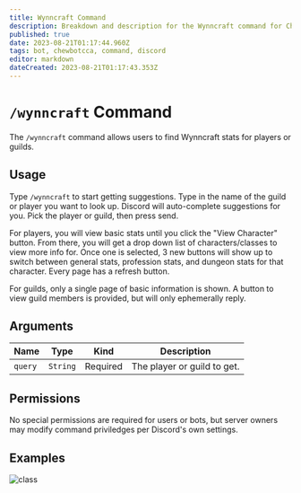 ```yaml
---
title: Wynncraft Command
description: Breakdown and description for the Wynncraft command for Chewbotcca Discord bot
published: true
date: 2023-08-21T01:17:44.960Z
tags: bot, chewbotcca, command, discord
editor: markdown
dateCreated: 2023-08-21T01:17:43.353Z
---
```


# `/wynncraft` Command

The `/wynncraft` command allows users to find Wynncraft stats for players or guilds.

## Usage

Type `/wynncraft` to start getting suggestions. Type in the name of the guild or player you want to look up. Discord will auto-complete suggestions for you. Pick the player or guild, then press send.

For players, you will view basic stats until you click the "View Character" button. From there, you will get a drop down list of characters/classes to view more info for. Once one is selected, 3 new buttons will show up to switch between general stats, profession stats, and dungeon stats for that character. Every page has a refresh button.

For guilds, only a single page of basic information is shown. A button to view guild members is provided, but will only ephemerally reply.

## Arguments

| Name | Type | Kind | Description |
|------|------|------|-------------|
| `query` | `String` | Required | The player or guild to get.

## Permissions

No special permissions are required for users or bots, but server owners may modify command priviledges per Discord's own settings.

## Examples

![class](https://cdn.chew.pro/imgs/ViPWafC.png)